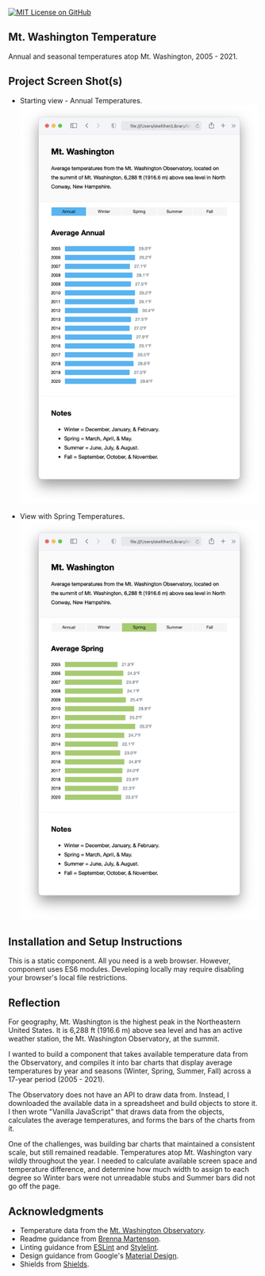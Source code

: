 [![MIT License on GitHub](https://img.shields.io/github/license/seankelliher/mt-washington-temperature?style=flat-square)](/LICENSE.md)
## Mt. Washington Temperature

Annual and seasonal temperatures atop Mt. Washington, 2005 - 2021.

## Project Screen Shot(s)

* Starting view - Annual Temperatures.
![screen shot of project](/screenshots/mt-washington-temperature-screenshot1.png?s=600)

* View with Spring Temperatures.
![screen shot of project](/screenshots/mt-washington-temperature-screenshot2.png?s=600)

## Installation and Setup Instructions

This is a static component. All you need is a web browser. However, component uses ES6 modules. Developing locally may require disabling your browser's local file restrictions.

## Reflection

For geography, Mt. Washington is the highest peak in the Northeastern United States. It is 6,288 ft (1916.6 m) above sea level and has an active weather station, the Mt. Washington Observatory, at the summit.

I wanted to build a component that takes available temperature data from the Observatory, and compiles it into bar charts that display average temperatures by year and seasons (Winter, Spring, Summer, Fall) across a 17-year period (2005 - 2021).

The Observatory does not have an API to draw data from. Instead, I downloaded the available data in a spreadsheet and build objects to store it. I then wrote "Vanilla JavaScript" that draws data from the objects, calculates the average temperatures, and forms the bars of the charts from it.

One of the challenges, was building bar charts that maintained a consistent scale, but still remained readable. Temperatures atop Mt. Washington vary wildly throughout the year. I needed to calculate available screen space and temperature difference, and determine how much width to assign to each degree so Winter bars were not unreadable stubs and Summer bars did not go off the page.

## Acknowledgments

* Temperature data from the [Mt. Washington Observatory](https://www.mountwashington.org/experience-the-weather/mount-washington-weather-archives/monthly-f6.aspx).
* Readme guidance from [Brenna Martenson](https://gist.github.com/martensonbj/6bf2ec2ed55f5be723415ea73c4557c4).
* Linting guidance from [ESLint](https://eslint.org) and [Stylelint](https://stylelint.io).
* Design guidance from Google's [Material Design](https://material.io/design).
* Shields from [Shields](https://shields.io).